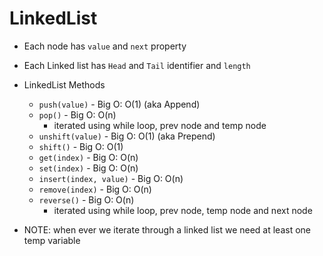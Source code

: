 # LinkedList

- Each node has `value` and `next` property
- Each Linked list has `Head` and `Tail` identifier and `length`
- LinkedList Methods
  - `push(value)` - Big O: O(1) (aka Append)
  - `pop()` - Big O: O(n)
    - iterated using while loop, prev node and temp node
  - `unshift(value)` - Big O: O(1)  (aka Prepend)
  - `shift()` - Big O: O(1)
  - `get(index)` - Big O: O(n)
  - `set(index)` - Big O: O(n)
  - `insert(index, value)` - Big O: O(n)
  - `remove(index)` - Big O: O(n)
  - `reverse()` - Big O: O(n)
    - iterated using while loop, prev node, temp node and next node

- NOTE: when ever we iterate through a linked list we need at least one temp variable
